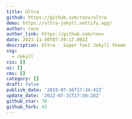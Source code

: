 ```yaml
---
title: Ultra
github: https://github.com/ronv/ultra
demo: https://ultra-jekyll.netlify.app/
author: ronv
author_link: https://github.com/ronv
date: 2023-11-30T07:59:17.092Z
description: Ultra - Super fast Jekyll theme
ssg:
  - Jekyll
css: []
ui: []
cms: []
category: []
draft: false
publish_date: '2019-07-16T17:34:42Z'
update_date: '2022-07-31T17:50:28Z'
github_star: 70
github_fork: 45
---
```

